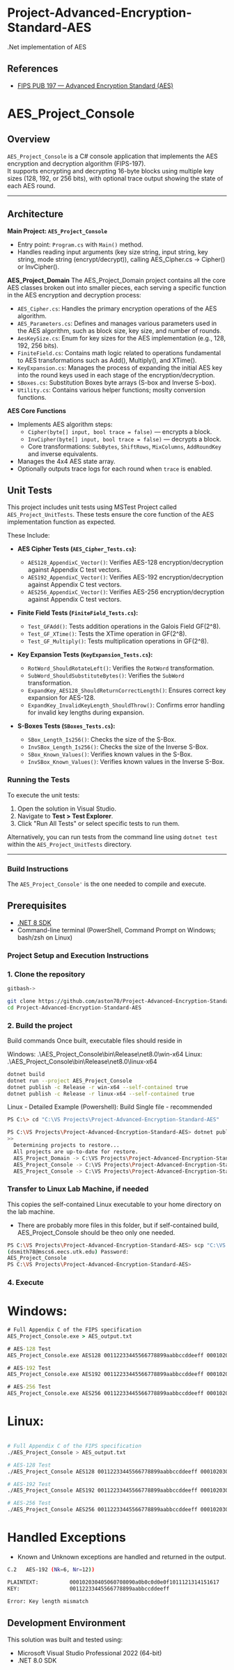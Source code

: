 # Project-Advanced-Encryption-Standard-AES
.Net implementation of AES

## References

- [FIPS PUB 197 — Advanced Encryption Standard (AES)](https://nvlpubs.nist.gov/nistpubs/FIPS/NIST.FIPS.197.pdf)


# AES_Project_Console

## Overview

`AES_Project_Console` is a C# console application that implements the AES encryption and decryption algorithm (FIPS-197).  
It supports encrypting and decrypting 16-byte blocks using multiple key sizes (128, 192, or 256 bits), with optional trace output showing the state of each AES round.

---

## Architecture

**Main Project: `AES_Project_Console`**
- Entry point: `Program.cs` with `Main()` method.
- Handles reading input arguments (key size string, input string, key string, mode string (encrypt/decrypt)), calling AES_Cipher.cs -> Cipher() or InvCipher().

**AES_Project_Domain**
The AES_Project_Domain project contains all the core AES classes broken out into smaller pieces, each serving a specific function in the AES encryption and decryption process:

- `AES_Cipher.cs`: Handles the primary encryption operations of the AES algorithm.
- `AES_Parameters.cs`: Defines and manages various parameters used in the AES algorithm, such as block size, key size, and number of rounds.
- `AesKeySize.cs`: Enum for key sizes for the AES implementation (e.g., 128, 192, 256 bits).
- `FiniteField.cs`: Contains math logic related to operations fundamental to AES transformations such as Add(), Multiply(), and XTime().
- `KeyExpansion.cs`: Manages the process of expanding the initial AES key into the round keys used in each stage of the encryption/decryption.
- `SBoxes.cs`: Substitution Boxes byte arrays (S-box and Inverse S-box).
- `Utility.cs`: Contains various helper functions; moslty conversion functions.

**AES Core Functions**
- Implements AES algorithm steps:
  - `Cipher(byte[] input, bool trace = false)` — encrypts a block.
  - `InvCipher(byte[] input, bool trace = false)` — decrypts a block.
  - Core transformations: `SubBytes`, `ShiftRows`, `MixColumns`, `AddRoundKey` and inverse equivalents.
- Manages the 4x4 AES state array.
- Optionally outputs trace logs for each round when `trace` is enabled.

## Unit Tests

This project includes unit tests using MSTest Project called `AES_Project_UnitTests`. These tests ensure the core function of the AES implementation function as expected.

These Include:

*   **AES Cipher Tests (`AES_Cipher_Tests.cs`):**
    *   `AES128_AppendixC_Vector()`: Verifies AES-128 encryption/decryption against Appendix C test vectors.
    *   `AES192_AppendixC_Vector()`: Verifies AES-192 encryption/decryption against Appendix C test vectors.
    *   `AES256_AppendixC_Vector()`: Verifies AES-256 encryption/decryption against Appendix C test vectors.

*   **Finite Field Tests (`FiniteField_Tests.cs`):**
    *   `Test_GFAdd()`: Tests addition operations in the Galois Field GF(2^8).
    *   `Test_GF_XTime()`: Tests the XTime operation in GF(2^8).
    *   `Test_GF_Multiply()`: Tests multiplication operations in GF(2^8).

*   **Key Expansion Tests (`KeyExpansion_Tests.cs`):**
    *   `RotWord_ShouldRotateLeft()`: Verifies the `RotWord` transformation.
    *   `SubWord_ShouldSubstituteBytes()`: Verifies the `SubWord` transformation.
    *   `ExpandKey_AES128_ShouldReturnCorrectLength()`: Ensures correct key expansion for AES-128.
    *   `ExpandKey_InvalidKeyLength_ShouldThrow()`: Confirms error handling for invalid key lengths during expansion.

*   **S-Boxes Tests (`SBoxes_Tests.cs`):**
    *   `SBox_Length_Is256()`: Checks the size of the S-Box.
    *   `InvSBox_Length_Is256()`: Checks the size of the Inverse S-Box.
    *   `SBox_Known_Values()`: Verifies known values in the S-Box.
    *   `InvSBox_Known_Values()`: Verifies known values in the Inverse S-Box.

### Running the Tests

To execute the unit tests:

1.  Open the solution in Visual Studio.
2.  Navigate to **Test > Test Explorer**.
3.  Click "Run All Tests" or select specific tests to run them.

Alternatively, you can run tests from the command line using `dotnet test` within the `AES_Project_UnitTests` directory.

---

### Build Instructions

The `AES_Project_Console'` is the one needed to compile and execute.

## Prerequisites

- [.NET 8 SDK](https://dotnet.microsoft.com/en-us/download/dotnet/8.0)
- Command-line terminal (PowerShell, Command Prompt on Windows; bash/zsh on Linux)

### Project Setup and Execution Instructions

### 1. Clone the repository
```bash
gitbash->

git clone https://github.com/aston70/Project-Advanced-Encryption-Standard-AES.git
cd Project-Advanced-Encryption-Standard-AES
```

### 2. Build the project
Build commands
Once built, executable files should reside in 

Windows:  .\AES_Project_Console\bin\Release\net8.0\win-x64
Linux:    .\AES_Project_Console\bin\Release\net8.0\linux-x64

```bash
dotnet build
dotnet run --project AES_Project_Console
dotnet publish -c Release -r win-x64 --self-contained true
dotnet publish -c Release -r linux-x64 --self-contained true
```

Linux - Detailed Example (Powershell):
Build Single file - recommended

```bash
PS C:\> cd "C:\VS Projects\Project-Advanced-Encryption-Standard-AES"

PS C:\VS Projects\Project-Advanced-Encryption-Standard-AES> dotnet publish ".\AES_Project\AES_Project_Console\AES_Project_Console.csproj" -c Release -r linux-x64 --self-contained true -p:PublishSingleFile=true -p:PublishTrimmed=true -o ./publish
>>
  Determining projects to restore...
  All projects are up-to-date for restore.
  AES_Project_Domain -> C:\VS Projects\Project-Advanced-Encryption-Standard-AES\AES_Project\AES_Project_Domain\bin\Release\net8.0\AES_Project_Domain.dll
  AES_Project_Console -> C:\VS Projects\Project-Advanced-Encryption-Standard-AES\AES_Project\AES_Project_Console\bin\Release\net8.0\linux-x64\AES_Project_Console.dll
  AES_Project_Console -> C:\VS Projects\Project-Advanced-Encryption-Standard-AES\publish\
```

### Transfer to Linux Lab Machine, if needed
This copies the self-contained Linux executable to your home directory on the lab machine.
* There are probably more files in this folder, but if self-contained build, AES_Project_Console should be theo only one needed.
  
```bash
PS C:\VS Projects\Project-Advanced-Encryption-Standard-AES> scp "C:\VS Projects\Project-Advanced-Encryption-Standard-AES\publish\AES_Project_Console" dsmith78@mscs6.eecs.utk.edu:~/
(dsmith78@mscs6.eecs.utk.edu) Password:
AES_Project_Console                                                                                                                            100%   13MB  13.1MB/s   00:00
PS C:\VS Projects\Project-Advanced-Encryption-Standard-AES>
```

### 4. Execute

# Windows:
```bat
# Full Appendix C of the FIPS specification
AES_Project_Console.exe > AES_output.txt

# AES-128 Test
AES_Project_Console.exe AES128 00112233445566778899aabbccddeeff 000102030405060708090a0b0c0d0e0f > AES_output.txt

# AES-192 Test
AES_Project_Console.exe AES192 00112233445566778899aabbccddeeff 000102030405060708090a0b0c0d0e0f1011121314151617 > AES_output.txt

# AES-256 Test
AES_Project_Console.exe AES256 00112233445566778899aabbccddeeff 000102030405060708090a0b0c0d0e0f101112131415161718191a1b1c1d1e1f > AES_output.txt
```

# Linux:
```bash

# Full Appendix C of the FIPS specification
./AES_Project_Console > AES_output.txt

# AES-128 Test
./AES_Project_Console AES128 00112233445566778899aabbccddeeff 000102030405060708090a0b0c0d0e0f > AES_output.txt

# AES-192 Test
./AES_Project_Console AES192 00112233445566778899aabbccddeeff 000102030405060708090a0b0c0d0e0f1011121314151617 > AES_output.txt

# AES-256 Test
./AES_Project_Console AES256 00112233445566778899aabbccddeeff 000102030405060708090a0b0c0d0e0f101112131415161718191a1b1c1d1e1f > AES_output.txt
```

# Handled Exceptions
* Known and Unknown exceptions are handled and returned in the output.
```bash
C.2   AES-192 (Nk=6, Nr=12))

PLAINTEXT:          000102030405060708090a0b0c0d0e0f1011121314151617
KEY:                00112233445566778899aabbccddeeff

Error: Key length mismatch
```

## Development Environment

This solution was built and tested using:

- Microsoft Visual Studio Professional 2022 (64-bit)
- .NET 8.0 SDK




